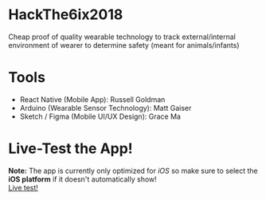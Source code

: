 # HackThe6ix2018
Cheap proof of quality wearable technology to track external/internal environment of wearer to determine safety (meant for animals/infants)

# Tools
- React Native (Mobile App): Russell Goldman
- Arduino (Wearable Sensor Technology): Matt Gaiser
- Sketch / Figma (Mobile UI/UX Design): Grace Ma

# Live-Test the App!
**Note:** The app is currently only optimized for *iOS* so make sure to select the **iOS platform** if it doesn't automatically show!
<br /><a target="_blank" href="https://snack.expo.io/@git/github.com/russellgoldman/CareWear?session_id=snack-session-H1HXl1MDX">Live test!</a>
